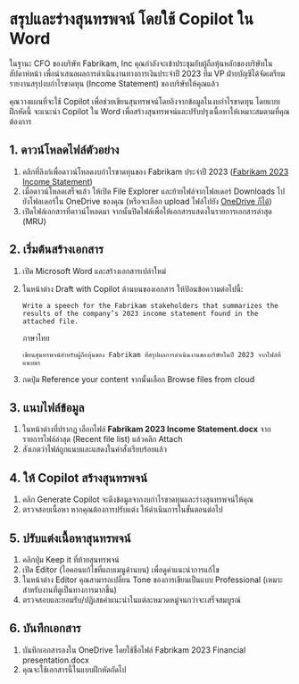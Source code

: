 
# สรุปและร่างสุนทรพจน์ โดยใช้ Copilot ใน Word

ในฐานะ CFO ของบริษัท Fabrikam, Inc คุณกำลังจะเข้าประชุมกับผู้ถือหุ้นหลักของบริษัทในสัปดาห์หน้า เพื่อนำเสนอผลการดำเนินงานทางการเงินประจำปี 2023 ทีม VP ฝ่ายบัญชีได้จัดเตรียมรายงานสรุปงบกำไรขาดทุน (Income Statement) ของบริษัทให้คุณแล้ว

คุณวางแผนที่จะใช้ Copilot เพื่อช่วยเขียนสุนทรพจน์โดยอิงจากข้อมูลในงบกำไรขาดทุน โดยแบบฝึกหัดนี้ จะแนะนำ Copilot ใน Word เพื่อสร้างสุนทรพจน์และปรับปรุงเนื้อหาให้เหมาะสมตามที่คุณต้องการ

## 1. ดาวน์โหลดไฟล์ตัวอย่าง

1. คลิกที่ลิงก์เพื่อดาวน์โหลดงบกำไรขาดทุนของ Fabrikam ประจำปี 2023 ([Fabrikam 2023 Income Statement](https://go.microsoft.com/fwlink/?linkid=2268823))
2. เมื่อดาวน์โหลดเสร็จแล้ว ให้เปิด File Explorer และย้ายไฟล์จากโฟลเดอร์ Downloads ไปยังโฟลเดอร์ใน OneDrive ของคุณ (หรือจะเลือก upload ไฟล์ไปยัง [OneDrive ก็ได้](https://onedrive.live.com/))
3. เปิดไฟล์เอกสารที่ดาวน์โหลดมา จากนั้นปิดไฟล์เพื่อให้เอกสารแสดงในรายการเอกสารล่าสุด (MRU)
   
## 2. เริ่มต้นสร้างเอกสาร

1. เปิด Microsoft Word และสร้างเอกสารเปล่าใหม่
2. ในหน้าต่าง Draft with Copilot ด้านบนของเอกสาร ให้ป้อนข้อความต่อไปนี้:

    ```
    Write a speech for the Fabrikam stakeholders that summarizes the results of the company’s 2023 income statement found in the attached file.
    ```
    ภาษาไทย
    ```
    เขียนสุนทรพจน์สำหรับผู้ถือหุ้นของ Fabrikam ที่สรุปผลการดำเนินงานของบริษัทในปี 2023 จากไฟล์ที่แนบมา
    ```

3. กดปุ่ม Reference your content จากนั้นเลือก Browse files from cloud

## 3. แนบไฟล์ข้อมูล

1. ในหน้าต่างที่ปรากฏ เลือกไฟล์ **Fabrikam 2023 Income Statement.docx** จากรายการไฟล์ล่าสุด (Recent file list) แล้วคลิก Attach
2. สังเกตว่าไฟล์ถูกแนบและแสดงในคำสั่งเรียบร้อยแล้ว

## 4. ให้ Copilot สร้างสุนทรพจน์

1. คลิก Generate Copilot จะดึงข้อมูลจากงบกำไรขาดทุนและร่างสุนทรพจน์ให้คุณ
2. ตรวจสอบเนื้อหา หากคุณต้องการปรับแต่ง ให้ดำเนินการในขั้นตอนต่อไป
	
## 5. ปรับแต่งเนื้อหาสุนทรพจน์

1. คลิกปุ่ม Keep it ที่ท้ายสุนทรพจน์
2. เปิด Editor (ไอคอนแก้ไขที่แถบเมนูด้านบน) เพื่อดูคำแนะนำการแก้ไข
3. ในหน้าต่าง Editor คุณสามารถเปลี่ยน Tone ของการเขียนเป็นแบบ Professional (เหมาะสำหรับงานที่ดูเป็นทางการมากขึ้น)
4. ตรวจสอบและยอมรับ/ปฏิเสธคำแนะนำในแต่ละหมวดหมู่จนกว่าจะเสร็จสมบูรณ์
	

## 6. บันทึกเอกสาร

1. บันทึกเอกสารลงใน OneDrive โดยใช้ชื่อไฟล์ Fabrikam 2023 Financial presentation.docx
2. คุณจะใช้เอกสารนี้ในแบบฝึกหัดถัดไป